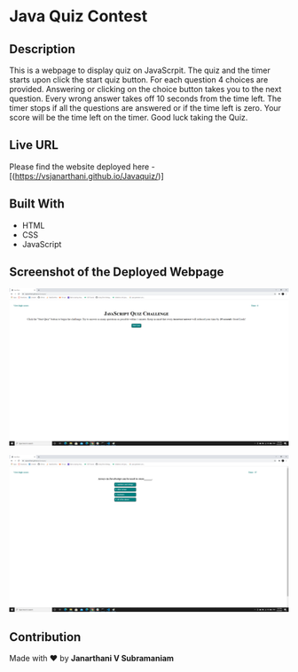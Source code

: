 # Java Quiz Contest

## Description
This is a webpage to display quiz on JavaScrpit. The quiz and the timer starts upon click the start quiz button. For each question 4 choices are provided. Answering or clicking on the choice button takes you to the next question. Every wrong answer takes off 10 seconds from the time left. The timer stops if all the questions are answered or if the time left is zero. Your score will be the time left on the timer. Good luck taking the Quiz.

## Live URL
Please find the website deployed here - [(https://vsjanarthani.github.io/Javaquiz/)]

## Built With
* HTML
* CSS
* JavaScript

## Screenshot of the Deployed Webpage
![webpage](./assets/images/screenshot1.png)

![webpage](./assets/images/screenshot2.png)

## Contribution
Made with :heart: by **Janarthani V Subramaniam**
